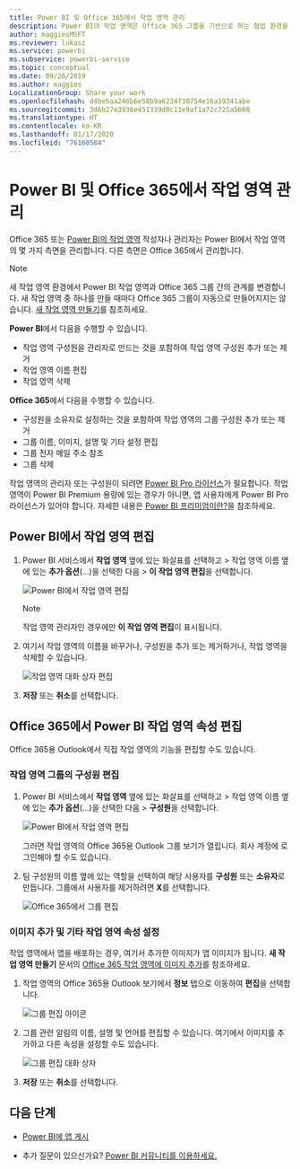 ```yaml
---
title: Power BI 및 Office 365에서 작업 영역 관리
description: Power BI의 작업 영역은 Office 365 그룹을 기반으로 하는 협업 환경을 제공합니다. Power BI 및 Office 365에서 작업 영역을 관리합니다.
author: maggiesMSFT
ms.reviewer: lukasz
ms.service: powerbi
ms.subservice: powerbi-service
ms.topic: conceptual
ms.date: 09/26/2019
ms.author: maggies
LocalizationGroup: Share your work
ms.openlocfilehash: d4be5aa246b6e58b9a6234f30754e16a39341abe
ms.sourcegitcommit: 3d6b27e3936e451339d8c11e9af1a72c725a5668
ms.translationtype: HT
ms.contentlocale: ko-KR
ms.lasthandoff: 01/17/2020
ms.locfileid: "76160584"
---
```

# <a name="manage-your-workspace-in-power-bi-and-office-365"></a>Power BI 및 Office 365에서 작업 영역 관리

Office 365 또는 [Power BI의 작업 영역](service-create-distribute-apps.md) 작성자나 관리자는 Power BI에서 작업 영역의 몇 가지 측면을 관리합니다. 다른 측면은 Office 365에서 관리합니다.

> [!NOTE]
> 새 작업 영역 환경에서 Power BI 작업 영역과 Office 365 그룹 간의 관계를 변경합니다. 새 작업 영역 중 하나를 만들 때마다 Office 365 그룹이 자동으로 만들어지지는 않습니다. [새 작업 영역 만들기](service-create-the-new-workspaces.md)를 참조하세요.

**Power BI**에서 다음을 수행할 수 있습니다.

* 작업 영역 구성원을 관리자로 만드는 것을 포함하여 작업 영역 구성원 추가 또는 제거
* 작업 영역 이름 편집
* 작업 영역 삭제

**Office 365**에서 다음을 수행할 수 있습니다.

* 구성원을 소유자로 설정하는 것을 포함하여 작업 영역의 그룹 구성원 추가 또는 제거
* 그룹 이름, 이미지, 설명 및 기타 설정 편집
* 그룹 전자 메일 주소 참조
* 그룹 삭제

작업 영역의 관리자 또는 구성원이 되려면 [Power BI Pro 라이선스](service-features-license-type.md)가 필요합니다. 작업 영역이 Power BI Premium 용량에 있는 경우가 아니면, 앱 사용자에게 Power BI Pro 라이선스가 있어야 합니다. 자세한 내용은 [Power BI 프리미엄이란?](service-premium-what-is.md)을 참조하세요.

## <a name="edit-your-workspace-in-power-bi"></a>Power BI에서 작업 영역 편집

1. Power BI 서비스에서 **작업 영역** 옆에 있는 화살표를 선택하고 > 작업 영역 이름 옆에 있는 **추가 옵션**(…)을 선택한 다음 > **이 작업 영역 편집**을 선택합니다.

   ![Power BI에서 작업 영역 편집](media/service-manage-app-workspace-in-power-bi-and-office-365/power-bi-app-ellipsis.png)

   > [!NOTE]
   > 작업 영역 관리자인 경우에만 **이 작업 영역 편집**이 표시됩니다.

1. 여기서 작업 영역의 이름을 바꾸거나, 구성원을 추가 또는 제거하거나, 작업 영역을 삭제할 수 있습니다.

   ![작업 영역 대화 상자 편집](media/service-manage-app-workspace-in-power-bi-and-office-365/power-bi-app-edit-workspace.png)

1. **저장** 또는 **취소**를 선택합니다.

## <a name="edit-power-bi-workspace-properties-in-office-365"></a>Office 365에서 Power BI 작업 영역 속성 편집

Office 365용 Outlook에서 직접 작업 영역의 기능을 편집할 수도 있습니다.

### <a name="edit-the-members-of-the-workspace-group"></a>작업 영역 그룹의 구성원 편집

1. Power BI 서비스에서 **작업 영역** 옆에 있는 화살표를 선택하고 > 작업 영역 이름 옆에 있는 **추가 옵션**(…)을 선택한 다음 > **구성원**을 선택합니다.

   ![Power BI에서 작업 영역 편집](media/service-manage-app-workspace-in-power-bi-and-office-365/power-bi-app-ellipsis-members.png)

   그러면 작업 영역의 Office 365용 Outlook 그룹 보기가 열립니다. 회사 계정에 로그인해야 할 수도 있습니다.

1. 팀 구성원의 이름 옆에 있는 역할을 선택하여 해당 사용자를 **구성원** 또는 **소유자**로 만듭니다. 그룹에서 사용자를 제거하려면 **X**를 선택합니다.

   ![Office 365에서 그룹 편집](media/service-manage-app-workspace-in-power-bi-and-office-365/pbi_managegroupo365.png)

### <a name="add-an-image-and-set-other-workspace-properties"></a>이미지 추가 및 기타 작업 영역 속성 설정

작업 영역에서 앱을 배포하는 경우, 여기서 추가한 이미지가 앱 이미지가 됩니다. **새 작업 영역 만들기** 문서의 [Office 365 작업 영역에 이미지 추가](service-create-workspaces.md#add-an-image-to-your-office-365-workspace-optional)를 참조하세요.

1. 작업 영역의 Office 365용 Outlook 보기에서 **정보** 탭으로 이동하여 **편집**을 선택합니다.

    ![그룹 편집 아이콘](media/service-manage-app-workspace-in-power-bi-and-office-365/pbi_editgroupo365.png)
1. 그룹 관련 알림의 이름, 설명 및 언어를 편집할 수 있습니다. 여기에서 이미지를 추가하고 다른 속성을 설정할 수도 있습니다.

   ![그룹 편집 대화 상자](media/service-manage-app-workspace-in-power-bi-and-office-365/pbi_editgrpo365dialog.png)

1. **저장** 또는 **취소**를 선택합니다.

## <a name="next-steps"></a>다음 단계

* [Power BI에 앱 게시](service-create-distribute-apps.md)

* 추가 질문이 있으신가요? [Power BI 커뮤니티를 이용하세요.](https://community.powerbi.com/)
